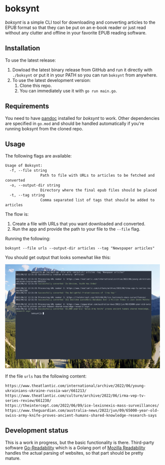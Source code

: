 # boksynt

_boksynt_ is a simple CLI tool for downloading and converting articles
to the EPUB format so that they can be put on an e-book reader or just
read without any clutter and offline in your favorite EPUB reading
software.

## Installation

To use the latest release:

1. Dowload the latest binary release from GitHub and run it directly
   with `./boksynt` or put it in your PATH so you can run `boksynt` from
   anywhere.
2. To use the latest development version:
    1. Clone this repo.
    2. You can immediately use it with `go run main.go`.

## Requirements

You need to have [pandoc](https://github.com/jgm/pandoc/) installed for
_boksynt_ to work. Other dependencies are specified in `go.mod` and
should be handled automatically if you're running boksynt from the
cloned repo.

## Usage

The following flags are available:

```
Usage of Boksynt:
  -f, --file string
                Path to file with URLs to articles to be fetched and converted
  -o, --output-dir string
                Directory where the final epub files should be placed
  -t, --tag string
                Comma separated list of tags that should be added to articles
```

The flow is:

1. Create a file with URLs that you want downloaded and converted.
2. Run the app and provide the path to your file to the `--file` flag.

Running the following:

```
boksynt --file urls --output-dir articles --tag "Newspaper articles"
```

You should get output that looks somewhat like this:

![usage-screenshot](screenshot.png)

If the file `urls` has the following content:

```text
https://www.theatlantic.com/international/archive/2022/06/young-ukrainians-ukraine-russia-war/661213/
https://www.theatlantic.com/culture/archive/2022/06/irma-vep-tv-series-review/661230/
https://theintercept.com/2022/06/09/ice-lexisnexis-mass-surveillances/
https://www.theguardian.com/australia-news/2022/jun/09/65000-year-old-swiss-army-knife-proves-ancient-humans-shared-knowledge-research-says
```

## Development status

This is a work in progress, but the basic functionality is there.
Third-party software
[Go-Readability](https://github.com/go-shiori/go-readability) which is a
Golang port of [Mozilla
Readability](https://github.com/mozilla/readability) handles the actual
parsing of websites, so that part should be pretty mature.
